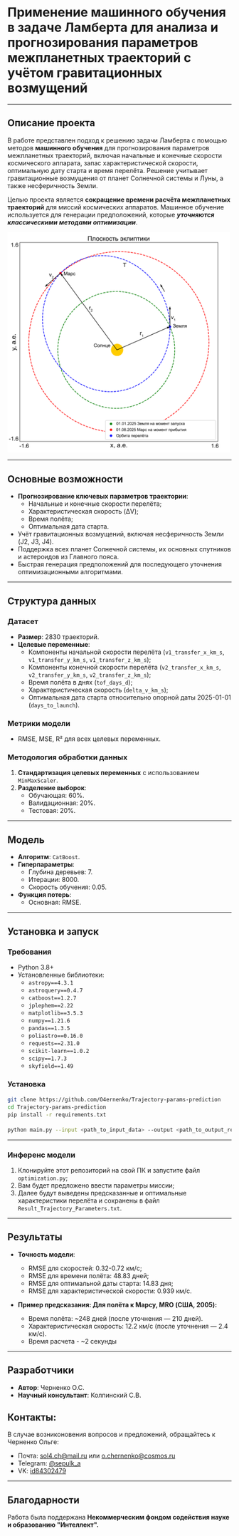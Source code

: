 # Применение машинного обучения в задаче Ламберта для анализа и прогнозирования параметров межпланетных траекторий с учётом гравитационных возмущений

---

## Описание проекта

В работе представлен подход к решению задачи Ламберта с помощью методов **машинного обучения** для прогнозирования параметров межпланетных траекторий, включая начальные и конечные скорости космического аппарата, запас характеристической скорости, оптимальную дату старта и время перелёта. Решение учитывает гравитационные возмущения от планет Солнечной системы и Луны, а также несферичность Земли.

Целью проекта является **сокращение времени расчёта межпланетных траекторий** для миссий космических аппаратов. Машинное обучение используется для генерации предположений, которые ***уточняются классическими методами оптимизации***.

<img src="images/Lambert_problem.png" alt="Схематичное представление задачи Ламберта" width="500">

---

## Основные возможности

- **Прогнозирование ключевых параметров траектории**:
  - Начальные и конечные скорости перелёта;
  - Характеристическая скорость (ΔV);
  - Время полёта;
  - Оптимальная дата старта.
- Учёт гравитационных возмущений, включая несферичность Земли (J2, J3, J4).
- Поддержка всех планет Солнечной системы, их основных спутников и астероидов из Главного пояса.
- Быстрая генерация предположений для последующего уточнения оптимизационными алгоритмами.

---

## Структура данных

### Датасет
- **Размер**: 2830 траекторий.  
- **Целевые переменные**:
  - Компоненты начальной скорости перелёта (`v1_transfer_x_km_s`, `v1_transfer_y_km_s`, `v1_transfer_z_km_s`);
  - Компоненты конечной скорости перелёта (`v2_transfer_x_km_s`, `v2_transfer_y_km_s`, `v2_transfer_z_km_s`);
  - Время полёта в днях (`tof_days_d`);
  - Характеристическая скорость (`delta_v_km_s`);
  - Оптимальная дата старта относительно опорной даты 2025-01-01 (`days_to_launch`).  

### Метрики модели
- RMSE, MSE, R² для всех целевых переменных.  

### Методология обработки данных
1. **Стандартизация целевых переменных** с использованием `MinMaxScaler`.
2. **Разделение выборок**:
   - Обучающая: 60%.
   - Валидационная: 20%.
   - Тестовая: 20%.

---

## Модель

- **Алгоритм**: `CatBoost`.
- **Гиперпараметры**:
  - Глубина деревьев: 7.
  - Итерации: 8000.
  - Скорость обучения: 0.05.
- **Функция потерь**:
  - Основная: RMSE.

---

## Установка и запуск

### Требования
- Python 3.8+
- Установленные библиотеки:
  - `astropy==4.3.1`
  - `astroquery==0.4.7`
  - `catboost==1.2.7`
  - `jplephem==2.22`
  - `matplotlib==3.5.3`
  - `numpy==1.21.6`
  - `pandas==1.3.5`
  - `poliastro==0.16.0`
  - `requests==2.31.0`
  - `scikit-learn==1.0.2`
  - `scipy==1.7.3`
  - `skyfield==1.49`

### Установка
```bash
git clone https://github.com/O4ernenko/Trajectory-params-prediction
cd Trajectory-params-prediction
pip install -r requirements.txt

python main.py --input <path_to_input_data> --output <path_to_output_results>
```

---

### Инференс модели
1. Клонируйте этот репозиторий на свой ПК и запустите файл ```optimization.py```;
2. Вам будет предложено ввести параметры миссии;
3. Далее будут выведены предсказанные и оптимальные характеристики перелёта и сохранены в файл ```Result_Trajectory_Parameters.txt```.

---

## Результаты

- **Точность модели**:
  - RMSE для скоростей: 0.32-0.72 км/с;
  - RMSE для времени полёта: 48.83 дней;
  - RMSE для оптимальной даты старта: 14.83 дня;
  - RMSE для характеристической скорости: 0.939 км/с.


- **Пример предсказания: Для полёта к Марсу, MRO (США, 2005):**
  - Время полёта: ~248 дней (после уточнения — 210 дней).
  - Характеристическая скорость: 12.2 км/с (после уточнения — 2.4 км/с).
  - Время расчета - ~2 секунды

---

## Разработчики
- **Автор**: Черненко О.С.
- **Научный консультант**: Колпинский С.В.

## Контакты:
В случае возниконовения вопросов и предложений, обращайтесь к Черненко Ольге:
- Почта: [sol4.ch@mail.ru](mailto:sol4.ch@mail.ru) или [o.chernenko@cosmos.ru](mailto:o.chernenko@cosmos.ru)
- Telegram: [@sepulk_a](https://t.me/sepulk_a)
- VK: [id84302479](https://vk.com/id84302479)

---

## Благодарности

Работа была поддержана **Некоммерческим фондом содействия науке и образованию **"Интеллект"**.**